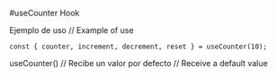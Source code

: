 #useCounter Hook


Ejemplo de uso // Example of use

```
const { counter, increment, decrement, reset } = useCounter(10);
```

useCounter() // Recibe un valor por defecto // Receive a default value